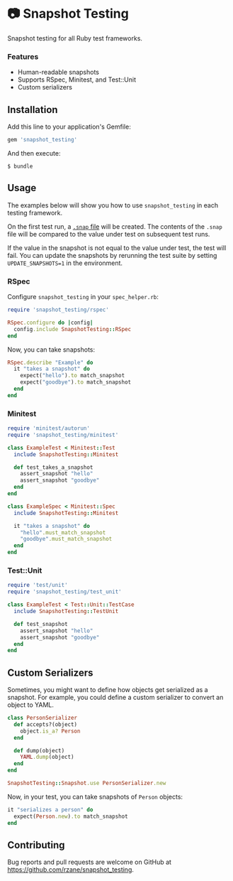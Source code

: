 # :camera: Snapshot Testing

Snapshot testing for all Ruby test frameworks.

### Features

- Human-readable snapshots
- Supports RSpec, Minitest, and Test::Unit
- Custom serializers

## Installation

Add this line to your application's Gemfile:

```ruby
gem 'snapshot_testing'
```

And then execute:

    $ bundle

## Usage

The examples below will show you how to use `snapshot_testing` in each testing framework.

On the first test run, a [`.snap` file](examples/__snapshots__/rspec.rb.snap) will be created. The contents of the `.snap` file will be compared to the value under test on subsequent test runs.

If the value in the snapshot is not equal to the value under test, the test will fail. You can update the snapshots by rerunning the test suite by setting `UPDATE_SNAPSHOTS=1` in the environment.

### RSpec

Configure `snapshot_testing` in your `spec_helper.rb`:

```ruby
require 'snapshot_testing/rspec'

RSpec.configure do |config|
  config.include SnapshotTesting::RSpec
end
```

Now, you can take snapshots:

```ruby
RSpec.describe "Example" do
  it "takes a snapshot" do
    expect("hello").to match_snapshot
    expect("goodbye").to match_snapshot
  end
end
```

### Minitest

```ruby
require 'minitest/autorun'
require 'snapshot_testing/minitest'

class ExampleTest < Minitest::Test
  include SnapshotTesting::Minitest

  def test_takes_a_snapshot
    assert_snapshot "hello"
    assert_snapshot "goodbye"
  end
end

class ExampleSpec < Minitest::Spec
  include SnapshotTesting::Minitest

  it "takes a snapshot" do
    "hello".must_match_snapshot
    "goodbye".must_match_snapshot
  end
end
```

### Test::Unit

```ruby
require 'test/unit'
require 'snapshot_testing/test_unit'

class ExampleTest < Test::Unit::TestCase
  include SnapshotTesting::TestUnit

  def test_snapshot
    assert_snapshot "hello"
    assert_snapshot "goodbye"
  end
end
```

## Custom Serializers

Sometimes, you might want to define how objects get serialized as a snapshot. For example, you could define a custom serializer to convert an object to YAML.

```ruby
class PersonSerializer
  def accepts?(object)
    object.is_a? Person
  end

  def dump(object)
    YAML.dump(object)
  end
end

SnapshotTesting::Snapshot.use PersonSerializer.new
```

Now, in your test, you can take snapshots of `Person` objects:

```ruby
it "serializes a person" do
  expect(Person.new).to match_snapshot
end
```

## Contributing

Bug reports and pull requests are welcome on GitHub at https://github.com/rzane/snapshot_testing.
